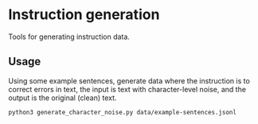 # Instruction generation

Tools for generating instruction data.

## Usage

Using some example sentences, generate data where the instruction is
to correct errors in text, the input is text with character-level
noise, and the output is the original (clean) text.

```
python3 generate_character_noise.py data/example-sentences.jsonl 
```
